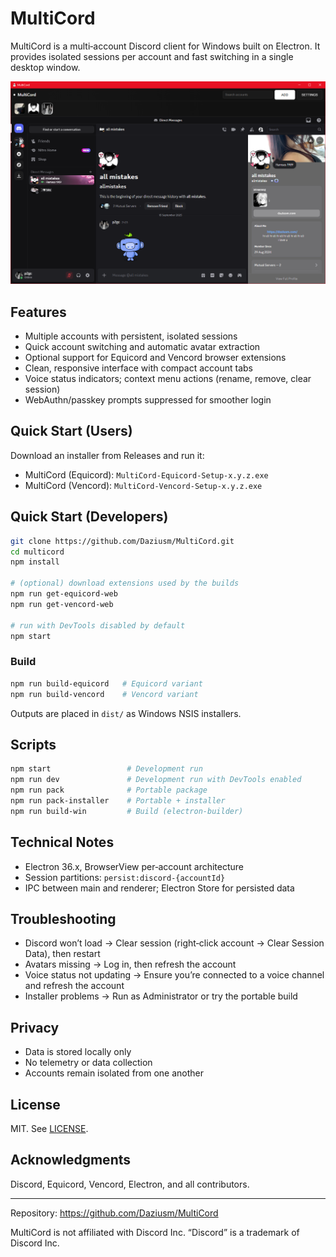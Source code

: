 
# MultiCord

MultiCord is a multi‑account Discord client for Windows built on Electron. It provides isolated sessions per account and fast switching in a single desktop window.

![MultiCord Banner](https://raw.githubusercontent.com/Daziusm/Daziusm/refs/heads/main/showcase.png)

## Features

- Multiple accounts with persistent, isolated sessions
- Quick account switching and automatic avatar extraction
- Optional support for Equicord and Vencord browser extensions
- Clean, responsive interface with compact account tabs
- Voice status indicators; context menu actions (rename, remove, clear session)
- WebAuthn/passkey prompts suppressed for smoother login

## Quick Start (Users)

Download an installer from Releases and run it:

- MultiCord (Equicord): `MultiCord-Equicord-Setup-x.y.z.exe`
- MultiCord (Vencord): `MultiCord-Vencord-Setup-x.y.z.exe`

## Quick Start (Developers)

```bash
git clone https://github.com/Daziusm/MultiCord.git
cd multicord
npm install

# (optional) download extensions used by the builds
npm run get-equicord-web
npm run get-vencord-web

# run with DevTools disabled by default
npm start
```

### Build

```bash
npm run build-equicord   # Equicord variant
npm run build-vencord    # Vencord variant
```
Outputs are placed in `dist/` as Windows NSIS installers.

## Scripts

```bash
npm start                 # Development run
npm run dev               # Development run with DevTools enabled
npm run pack              # Portable package
npm run pack-installer    # Portable + installer
npm run build-win         # Build (electron-builder)
```

## Technical Notes

- Electron 36.x, BrowserView per‑account architecture
- Session partitions: `persist:discord-{accountId}`
- IPC between main and renderer; Electron Store for persisted data

## Troubleshooting

- Discord won’t load → Clear session (right‑click account → Clear Session Data), then restart
- Avatars missing → Log in, then refresh the account
- Voice status not updating → Ensure you’re connected to a voice channel and refresh the account
- Installer problems → Run as Administrator or try the portable build

## Privacy

- Data is stored locally only
- No telemetry or data collection
- Accounts remain isolated from one another

## License

MIT. See [LICENSE](LICENSE).

## Acknowledgments

Discord, Equicord, Vencord, Electron, and all contributors.

---

Repository: https://github.com/Daziusm/MultiCord

MultiCord is not affiliated with Discord Inc. “Discord” is a trademark of Discord Inc.
